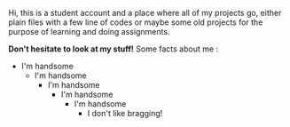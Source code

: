 Hi, this is a student account and a place where all of my projects go, either plain files with a few line of codes or maybe some old projects for the purpose of learning and doing assignments.

**Don't hesitate to look at my stuff!**
Some facts about me :
  - I'm handsome 
    - I'm handsome
      - I'm handsome
        - I'm handsome
          - I'm handsome
            - I don't like bragging!
